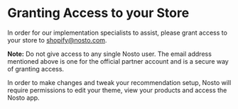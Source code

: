 # Granting Access to your Store

In order for our implementation specialists to assist, please grant access to your store to shopify@nosto.com.

**Note:** Do not give access to any single Nosto user. The email address mentioned above is one for the official partner account and is a secure way of granting access.

In order to make changes and tweak your recommendation setup, Nosto will require permissions to edit your theme, view your products and access the Nosto app.

